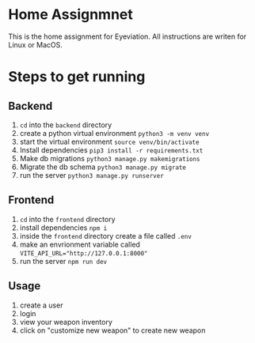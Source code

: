 # Home Assignmnet

This is the home assignment for Eyeviation. All instructions are writen for Linux or MacOS.

# Steps to get running

## Backend

1) `cd` into the `backend` directory
2) create a python virtual environment `python3 -m venv venv`
3) start the virtual environment `source venv/bin/activate`
4) Install dependencies `pip3 install -r requirements.txt`
5) Make db migrations `python3 manage.py makemigrations`
6) Migrate the db schema `python3 manage.py migrate`
7) run the server `python3 manage.py runserver`

## Frontend

1) `cd` into the `frontend` directory
2) install dependencies `npm i`
3) inside the `frontend` directory create a file called `.env`
4) make an envrionment variable called `VITE_API_URL="http://127.0.0.1:8000"`
5) run the server `npm run dev`

## Usage

1) create a user
2) login
3) view your weapon inventory
4) click on "customize new weapon" to create new weapon